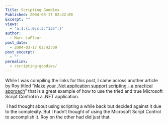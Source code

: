 ```yaml
---
Title: Scripting Goodies
Published: 2004-03-17 02:42:00
Excerpt: ""
views:
  - 'a:1:{i:0;s:3:"135";}'
author:
  - Marc LaFleur
post_date:
  - 2004-03-17 02:42:00
post_excerpt:
  - ""
permalink:
  - /scripting-goodies/
---
```

<div class="Section1"> <p>While I was compiling the links for this post, I came across another article by Roy titled &ldquo;<a href="http://weblogs.asp.net/rosherove/articles/DotNetScripting.aspx" target="_blank">Make your .Net application support scripting - a practical approach</a>&rdquo; that is a great example of how to use the tried and true Microsoft Script Control in a .NET application.</p> <p>&nbsp;I had thought about using scripting a while back but decided against it due to the complexity. But I hadn&rsquo;t thought of using the Microsoft Script Control to accomplish it. Roy on the other had did just that.</p></div>